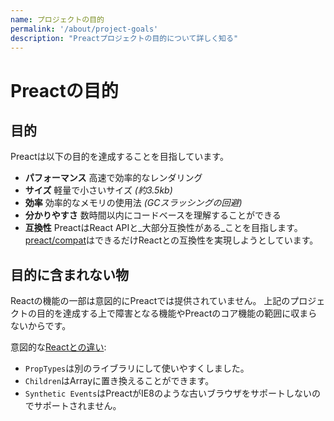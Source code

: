 ```yaml
---
name: プロジェクトの目的
permalink: '/about/project-goals'
description: "Preactプロジェクトの目的について詳しく知る"
---
```


# Preactの目的

## 目的

Preactは以下の目的を達成することを目指しています。

- **パフォーマンス** 高速で効率的なレンダリング
- **サイズ** 軽量で小さいサイズ _(約3.5kb)_
- **効率** 効率的なメモリの使用法 _(GCスラッシングの回避)_
- **分かりやすさ** 数時間以内にコードベースを理解することができる
- **互換性** PreactはReact APIと_大部分互換性がある_ことを目指します。 [preact/compat]はできるだけReactとの互換性を実現しようとしています。

## 目的に含まれない物

Reactの機能の一部は意図的にPreactでは提供されていません。
上記のプロジェクトの目的を達成する上で障害となる機能やPreactのコア機能の範囲に収まらないからです。

意図的な[Reactとの違い](/guide/v10/differences-to-react):
- `PropTypes`は別のライブラリにして使いやすくしました。
- `Children`はArrayに置き換えることができます。
- `Synthetic Events`はPreactがIE8のような古いブラウザをサポートしないのでサポートされません。

[preact/compat]: /guide/v10/switching-to-preact
